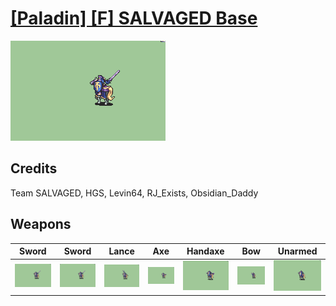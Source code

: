 # [\[Paladin\] \[F\] SALVAGED Base](./)

<img src="./1.%20Sword%20(RJ_Exists)/Sword_000.png" alt="[Paladin] [F] SALVAGED Base standing" />

## Credits

Team SALVAGED, HGS, Levin64, RJ_Exists, Obsidian_Daddy

## Weapons


|Sword |Sword |Lance |Axe |Handaxe |Bow |Unarmed |
|  :---: | :---: | :---: | :---: | :---: | :---: | :---: |
| <img alt="Sword animation" src="./1.%20Sword%20(RJ_Exists)/Sword.gif" /> | <img alt="Sword animation" src="./1.%20Sword%20%7BLevin64%7D/Sword.gif" /> | <img alt="Lance animation" src="./2.%20Lance/Lance.gif" /> | <img alt="Axe animation" src="./3.%20Axe%20%7BLevin64%7D/Axe.gif" /> | <img alt="Handaxe animation" src="./4.%20Handaxe%20%7BLevin64%7D/Handaxe.gif" /> | <img alt="Bow animation" src="./5.%20Bow%20(RJ_Exists,%20Obsidian_Daddy)/Bow.gif" /> | <img alt="Unarmed animation" src="./8.%20Unarmed/Unarmed.gif" /> |
